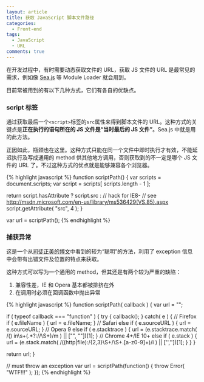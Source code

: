 ```yaml
---
layout: article
title: 获取 JavaScript 脚本文件路径
categories:
  - Front-end
tags:
  - JavaScript
  - URL
comments: true
---
```


在开发过程中，有时需要动态获取文件的 URL，获取 JS 文件的 URL 是最常见的需求，例如像 [Sea.js](http://seajs.org) 等 Module Loader 就会用到。

目前常被用到的有以下几种方式，它们有各自的优缺点。

### script 标签

通过获取最后一个`<script>`标签的`src`属性来得到脚本文件的 URL。这种方式的关键点是**正在执行的语句所在的 JS 文件是“当时最后的 JS 文件”**。Sea.js 中就是用的此方法。

正因如此，瓶颈也在这里。这种方式只能在同一个文件中即时执行才有效，不能延迟执行及写成通用的 method 供其他地方调用，否则获取到的不一定是哪个 JS 文件的 URL 了。不过这种方式的优点就是能够兼容各个浏览器。

{% highlight javascript %}
function scriptPath() {
  var scripts = document.scripts;
  var script = scripts[ scripts.length - 1 ];

  return script.hasAttribute ?
    script.src :
    // hack for IE8-
    // see http://msdn.microsoft.com/en-us/library/ms536429(VS.85).aspx
    script.getAttribute( "src", 4 );
}

var url = scriptPath();
{% endhighlight %}

### 捕获异常

这是一个从[司徒正美的博文](http://www.cnblogs.com/rubylouvre/archive/2010/04/06/1705817.html)中看到的较为“聪明”的方法，利用了 exception 信息中会带有出错文件及位置的特点来获取。

这种方式可以写为一个通用的 method，但其还是有两个较为严重的缺陷：

1. 兼容性差，IE 和 Opera 基本都被排挤在外
2. 在调用时必须在回调函数中抛出异常

{% highlight javascript %}
function scriptPath( callback ) {
  var url = "";

  if ( typeof callback === "function" ) {
    try {
      callback();
    }
    catch( e ) {
      // Firefox
      if ( e.fileName ) {
        url = e.fileName;
      }
      // Safari
      else if ( e.sourceURL ) {
        url = e.sourceURL;
      }
      // Opera 9
      else if ( e.stacktrace ) {
        url = (e.stacktrace.match( /\(\) in\s+(.*?\:\/\/\S+)/m ) || ["", ""])[1];
      }
      // Chrome 4+/IE 10+
      else if ( e.stack ) {
        url = (e.stack.match( /((http|file)\:\/{2,3}\S+\/\S+\.[a-z0-9]+)/i ) || ['',''])[1];
      }
    }
  }

  return url;
}

// must throw an exception
var url = scriptPath(function() {
      throw Error( "WTF!!!" );
    });
{% endhighlight %}

